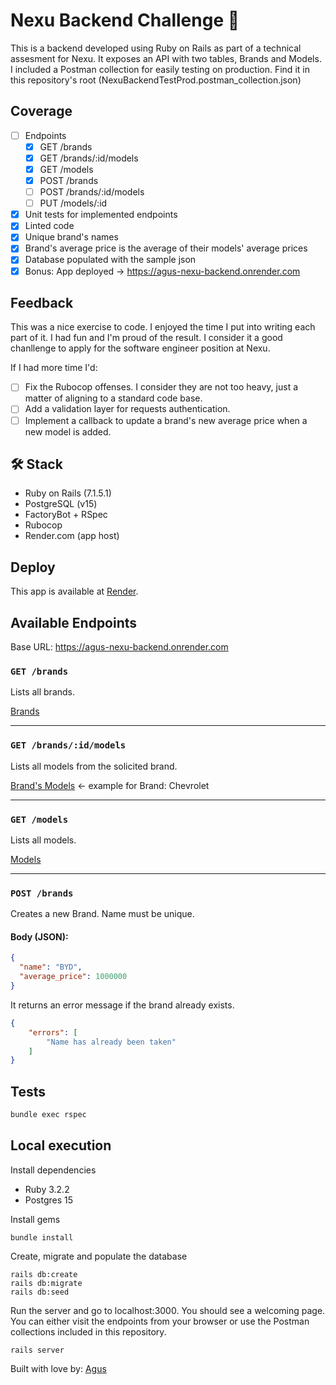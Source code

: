 # Nexu Backend Challenge 🚗

This is a backend developed using Ruby on Rails as part of a technical assesment for Nexu.
It exposes an API with two tables, Brands and Models.
I included a Postman collection for easily testing on production. Find it in this repository's root (NexuBackendTestProd.postman_collection.json)

## Coverage
- [ ] Endpoints
    - [x] GET /brands
    - [x] GET /brands/:id/models
    - [x] GET /models
    - [x] POST /brands
    - [ ] POST /brands/:id/models
    - [ ] PUT /models/:id
- [x] Unit tests for implemented endpoints
- [x] Linted code
- [x] Unique brand's names
- [x] Brand's average price is the average of their models' average prices
- [x] Database populated with the sample json
- [x] Bonus: App deployed -> https://agus-nexu-backend.onrender.com

## Feedback

This was a nice exercise to code. I enjoyed the time I put into writing each part of it. I had fun and I'm proud of the result.
I consider it a good chanllenge to apply for the software engineer position at Nexu.

If I had more time I'd:
- [ ] Fix the Rubocop offenses. I consider they are not too heavy, just a matter of aligning to a standard code base.
- [ ] Add a validation layer for requests authentication.
- [ ] Implement a callback to update a brand's new average price when a new model is added.

## 🛠  Stack

- Ruby on Rails (7.1.5.1)
- PostgreSQL (v15)
- FactoryBot + RSpec
- Rubocop
- Render.com (app host)

## Deploy

This app is available at [Render](https://render.com/).

## Available Endpoints

Base URL: https://agus-nexu-backend.onrender.com

### `GET /brands`

Lists all brands.

[Brands](https://agus-nexu-backend.onrender.com/brands)

---

### `GET /brands/:id/models`

Lists all models from the solicited brand.

[Brand's Models](https://agus-nexu-backend.onrender.com/brands/7/models) <- example for Brand: Chevrolet

---

### `GET /models`

Lists all models.

[Models](https://agus-nexu-backend.onrender.com/models)

---

### `POST /brands`

Creates a new Brand. Name must be unique.

#### Body (JSON):

```json
{
  "name": "BYD",
  "average_price": 1000000
}
```

It returns an error message if the brand already exists.

```json
{
    "errors": [
        "Name has already been taken"
    ]
}
```

## Tests

```bash
bundle exec rspec
```

## Local execution

Install dependencies
- Ruby 3.2.2
- Postgres 15

Install gems
```
bundle install
```

Create, migrate and populate the database
```
rails db:create
rails db:migrate
rails db:seed
```

Run the server and go to localhost:3000. You should see a welcoming page. You can either visit the endpoints from your browser or use the Postman collections included in this repository.
```
rails server
```

Built with love by: [Agus](https://github.com/agusvama)
